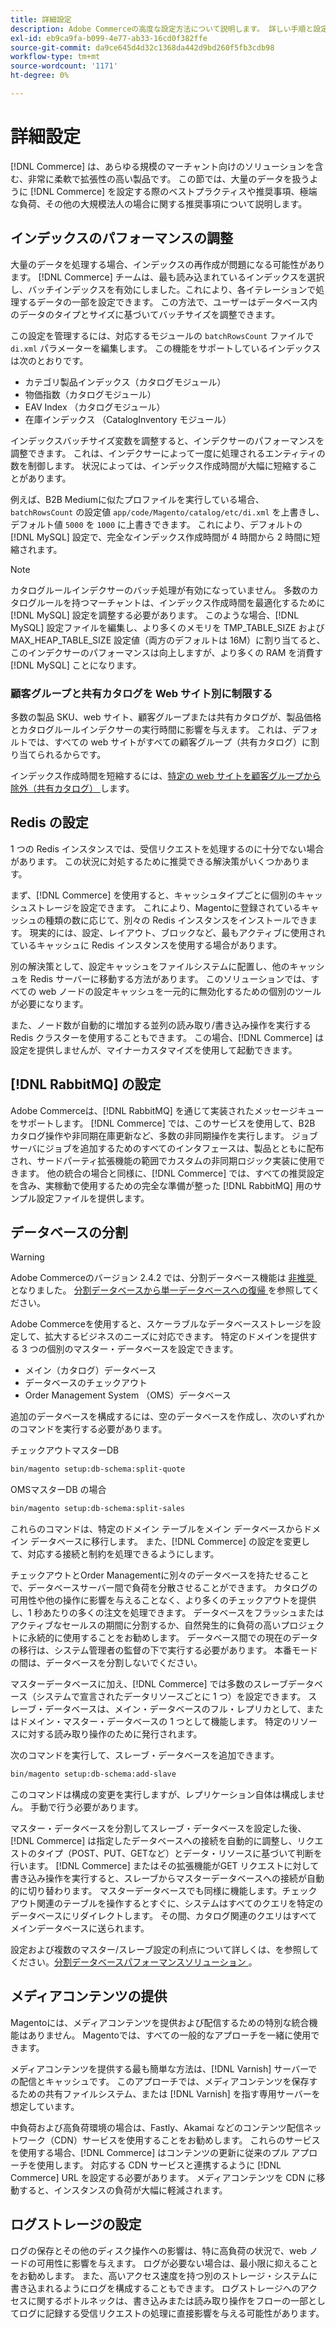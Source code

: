 ```yaml
---
title: 詳細設定
description: Adobe Commerceの高度な設定方法について説明します。 詳しい手順と設定要件について説明します。
exl-id: eb9ca9fa-b099-4e77-ab33-16cd0f382ffe
source-git-commit: da9ce645d4d32c1368da442d9bd260f5fb3cdb98
workflow-type: tm+mt
source-wordcount: '1171'
ht-degree: 0%

---
```


# 詳細設定

[!DNL Commerce] は、あらゆる規模のマーチャント向けのソリューションを含む、非常に柔軟で拡張性の高い製品です。 この節では、大量のデータを扱うように [!DNL Commerce] を設定する際のベストプラクティスや推奨事項、極端な負荷、その他の大規模法人の場合に関する推奨事項について説明します。

## インデックスのパフォーマンスの調整

大量のデータを処理する場合、インデックスの再作成が問題になる可能性があります。 [!DNL Commerce] チームは、最も読み込まれているインデックスを選択し、バッチインデックスを有効にしました。これにより、各イテレーションで処理するデータの一部を設定できます。 この方法で、ユーザーはデータベース内のデータのタイプとサイズに基づいてバッチサイズを調整できます。

この設定を管理するには、対応するモジュールの `batchRowsCount` ファイルで `di.xml` パラメーターを編集します。 この機能をサポートしているインデックスは次のとおりです。

* カテゴリ製品インデックス（カタログモジュール）
* 物価指数（カタログモジュール）
* EAV Index （カタログモジュール）
* 在庫インデックス （CatalogInventory モジュール）

インデックスバッチサイズ変数を調整すると、インデクサーのパフォーマンスを調整できます。 これは、インデクサーによって一度に処理されるエンティティの数を制御します。 状況によっては、インデックス作成時間が大幅に短縮することがあります。

例えば、B2B Mediumに似たプロファイルを実行している場合、`batchRowsCount` の設定値 `app/code/Magento/catalog/etc/di.xml` を上書きし、デフォルト値 `5000` を `1000` に上書きできます。 これにより、デフォルトの [!DNL MySQL] 設定で、完全なインデックス作成時間が 4 時間から 2 時間に短縮されます。

>[!NOTE]
>
>カタログルールインデクサーのバッチ処理が有効になっていません。 多数のカタログルールを持つマーチャントは、インデックス作成時間を最適化するために [!DNL MySQL] 設定を調整する必要があります。 このような場合、[!DNL MySQL] 設定ファイルを編集し、より多くのメモリを TMP_TABLE_SIZE およびMAX_HEAP_TABLE_SIZE 設定値（両方のデフォルトは 16M）に割り当てると、このインデクサーのパフォーマンスは向上しますが、より多くの RAM を消費す [!DNL MySQL] ことになります。

### 顧客グループと共有カタログを Web サイト別に制限する

多数の製品 SKU、web サイト、顧客グループまたは共有カタログが、製品価格とカタログルールインデクサーの実行時間に影響を与えます。 これは、デフォルトでは、すべての web サイトがすべての顧客グループ（共有カタログ）に割り当てられるからです。

インデックス作成時間を短縮するには、[&#x200B; 特定の web サイトを顧客グループから除外（共有カタログ） &#x200B;](https://developer.adobe.com/commerce/php/development/components/indexing/optimization/#customer-group-limitations-by-websites) します。

## Redis の設定

1 つの Redis インスタンスでは、受信リクエストを処理するのに十分でない場合があります。 この状況に対処するために推奨できる解決策がいくつかあります。

まず、[!DNL Commerce] を使用すると、キャッシュタイプごとに個別のキャッシュストレージを設定できます。 これにより、Magentoに登録されているキャッシュの種類の数に応じて、別々の Redis インスタンスをインストールできます。 現実的には、設定、レイアウト、ブロックなど、最もアクティブに使用されているキャッシュに Redis インスタンスを使用する場合があります。

別の解決策として、設定キャッシュをファイルシステムに配置し、他のキャッシュを Redis サーバーに移動する方法があります。 このソリューションでは、すべての web ノードの設定キャッシュを一元的に無効化するための個別のツールが必要になります。

また、ノード数が自動的に増加する並列の読み取り/書き込み操作を実行する Redis クラスターを使用することもできます。 この場合、[!DNL Commerce] は設定を提供しませんが、マイナーカスタマイズを使用して起動できます。

## [!DNL RabbitMQ] の設定

Adobe Commerceは、[!DNL RabbitMQ] を通じて実装されたメッセージキューをサポートします。 [!DNL Commerce] では、このサービスを使用して、B2B カタログ操作や非同期在庫更新など、多数の非同期操作を実行します。 ジョブ サーバにジョブを追加するためのすべてのインタフェースは、製品とともに配布され、サードパーティ拡張機能の範囲でカスタムの非同期ロジック実装に使用できます。 他の統合の場合と同様に、[!DNL Commerce] では、すべての推奨設定を含み、実稼動で使用するための完全な準備が整った [!DNL RabbitMQ] 用のサンプル設定ファイルを提供します。

## データベースの分割

>[!WARNING]
>
>Adobe Commerceのバージョン 2.4.2 では、分割データベース機能は [&#x200B; 非推奨 &#x200B;](https://community.magento.com/t5/Magento-DevBlog/Deprecation-of-Split-Database-in-Magento-Commerce/ba-p/465187) となりました。 [&#x200B; 分割データベースから単一データベースへの復帰 &#x200B;](../configuration/storage/revert-split-database.md) を参照してください。

Adobe Commerceを使用すると、スケーラブルなデータベースストレージを設定して、拡大するビジネスのニーズに対応できます。 特定のドメインを提供する 3 つの個別のマスター・データベースを設定できます。

* メイン（カタログ）データベース
* データベースのチェックアウト
* Order Management System （OMS）データベース

追加のデータベースを構成するには、空のデータベースを作成し、次のいずれかのコマンドを実行する必要があります。

チェックアウトマスターDB

```bash
bin/magento setup:db-schema:split-quote
```

OMSマスターDB の場合

```bash
bin/magento setup:db-schema:split-sales
```

これらのコマンドは、特定のドメイン テーブルをメイン データベースからドメイン データベースに移行します。 また、[!DNL Commerce] の設定を変更して、対応する接続と制約を処理できるようにします。

チェックアウトとOrder Managementに別々のデータベースを持たせることで、データベースサーバー間で負荷を分散させることができます。 カタログの可用性や他の操作に影響を与えることなく、より多くのチェックアウトを提供し、1 秒あたりの多くの注文を処理できます。 データベースをフラッシュまたはアクティブなセールスの期間に分割するか、自然発生的に負荷の高いプロジェクトに永続的に使用することをお勧めします。 データベース間での現在のデータの移行は、システム管理者の監督の下で実行する必要があります。  本番モードの間は、データベースを分割しないでください。

マスターデータベースに加え、[!DNL Commerce] では多数のスレーブデータベース（システムで宣言されたデータリソースごとに 1 つ）を設定できます。 スレーブ・データベースは、メイン・データベースのフル・レプリカとして、またはドメイン・マスター・データベースの 1 つとして機能します。 特定のリソースに対する読み取り操作のために発行されます。

次のコマンドを実行して、スレーブ・データベースを追加できます。

```bash
bin/magento setup:db-schema:add-slave
```

このコマンドは構成の変更を実行しますが、レプリケーション自体は構成しません。 手動で行う必要があります。

マスター・データベースを分割してスレーブ・データベースを設定した後、[!DNL Commerce] は指定したデータベースへの接続を自動的に調整し、リクエストのタイプ（POST、PUT、GETなど）とデータ・リソースに基づいて判断を行います。 [!DNL Commerce] またはその拡張機能がGET リクエストに対して書き込み操作を実行すると、スレーブからマスターデータベースへの接続が自動的に切り替わります。 マスターデータベースでも同様に機能します。チェックアウト関連のテーブルを操作するとすぐに、システムはすべてのクエリを特定のデータベースにリダイレクトします。 その間、カタログ関連のクエリはすべてメインデータベースに送られます。

設定および複数のマスター/スレーブ設定の利点について詳しくは、を参照してください。
[&#x200B; 分割データベースパフォーマンスソリューション &#x200B;](../configuration/storage/multi-master.md)。

## メディアコンテンツの提供

Magentoには、メディアコンテンツを提供および配信するための特別な統合機能はありません。 Magentoでは、すべての一般的なアプローチを一緒に使用できます。

メディアコンテンツを提供する最も簡単な方法は、[!DNL Varnish] サーバーでの配信とキャッシュです。 このアプローチでは、メディアコンテンツを保存するための共有ファイルシステム、または [!DNL Varnish] を指す専用サーバーを想定しています。

中負荷および高負荷環境の場合は、Fastly、Akamai などのコンテンツ配信ネットワーク（CDN）サービスを使用することをお勧めします。 これらのサービスを使用する場合、[!DNL Commerce] はコンテンツの更新に従来のプル アプローチを使用します。 対応する CDN サービスと連携するように [!DNL Commerce] URL を設定する必要があります。 メディアコンテンツを CDN に移動すると、インスタンスの負荷が大幅に軽減されます。

## ログストレージの設定

ログの保存とその他のディスク操作への影響は、特に高負荷の状況で、web ノードの可用性に影響を与えます。 ログが必要ない場合は、最小限に抑えることをお勧めします。 また、高いアクセス速度を持つ別のストレージ・システムに書き込まれるようにログを構成することもできます。 ログストレージへのアクセスに関するボトルネックは、書き込みまたは読み取り操作をフローの一部としてログに記録する受信リクエストの処理に直接影響を与える可能性があります。
